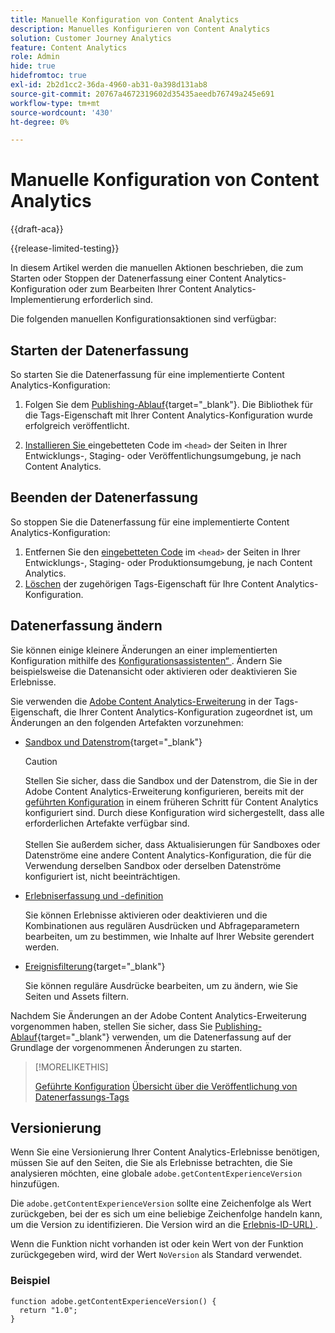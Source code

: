 ```yaml
---
title: Manuelle Konfiguration von Content Analytics
description: Manuelles Konfigurieren von Content Analytics
solution: Customer Journey Analytics
feature: Content Analytics
role: Admin
hide: true
hidefromtoc: true
exl-id: 2b2d1cc2-36da-4960-ab31-0a398d131ab8
source-git-commit: 20767a4672319602d35435aeedb76749a245e691
workflow-type: tm+mt
source-wordcount: '430'
ht-degree: 0%

---
```


# Manuelle Konfiguration von Content Analytics

{{draft-aca}}

{{release-limited-testing}}

In diesem Artikel werden die manuellen Aktionen beschrieben, die zum Starten oder Stoppen der Datenerfassung einer Content Analytics-Konfiguration oder zum Bearbeiten Ihrer Content Analytics-Implementierung erforderlich sind.

Die folgenden manuellen Konfigurationsaktionen sind verfügbar:

## Starten der Datenerfassung

So starten Sie die Datenerfassung für eine implementierte Content Analytics-Konfiguration:

1. Folgen Sie dem [Publishing-Ablauf](https://experienceleague.adobe.com/en/docs/experience-platform/tags/publish/overview){target="_blank"}. Die Bibliothek für die Tags-Eigenschaft mit Ihrer Content Analytics-Konfiguration wurde erfolgreich veröffentlicht.

1. [Installieren Sie ](https://experienceleague.adobe.com/en/docs/experience-platform/tags/publish/environments/environments#installation) eingebetteten Code im `<head>` der Seiten in Ihrer Entwicklungs-, Staging- oder Veröffentlichungsumgebung, je nach Content Analytics.


## Beenden der Datenerfassung

So stoppen Sie die Datenerfassung für eine implementierte Content Analytics-Konfiguration:

1. Entfernen Sie den [eingebetteten Code](https://experienceleague.adobe.com/en/docs/experience-platform/tags/publish/environments/environments) im `<head>` der Seiten in Ihrer Entwicklungs-, Staging- oder Produktionsumgebung, je nach Content Analytics.
1. [Löschen](https://experienceleague.adobe.com/en/docs/experience-platform/tags/publish/overview) der zugehörigen Tags-Eigenschaft für Ihre Content Analytics-Konfiguration.



## Datenerfassung ändern

Sie können einige kleinere Änderungen an einer implementierten Konfiguration mithilfe des [Konfigurationsassistenten“ ](guided.md). Ändern Sie beispielsweise die Datenansicht oder aktivieren oder deaktivieren Sie Erlebnisse.

Sie verwenden die [Adobe Content Analytics-Erweiterung](https://experienceleague.adobe.com/en/docs/experience-platform/tags/extensions/client/content-analytics/overview) in der Tags-Eigenschaft, die Ihrer Content Analytics-Konfiguration zugeordnet ist, um Änderungen an den folgenden Artefakten vorzunehmen:

* [Sandbox und Datenstrom](https://experienceleague.adobe.com/en/docs/experience-platform/tags/extensions/client/content-analytics/overview#configure-datastreams){target="_blank"}

  >[!CAUTION]
  >
  >Stellen Sie sicher, dass die Sandbox und der Datenstrom, die Sie in der Adobe Content Analytics-Erweiterung konfigurieren, bereits mit der [geführten Konfiguration](guided.md) in einem früheren Schritt für Content Analytics konfiguriert sind. Durch diese Konfiguration wird sichergestellt, dass alle erforderlichen Artefakte verfügbar sind.<br/><br/>Stellen Sie außerdem sicher, dass Aktualisierungen für Sandboxes oder Datenströme eine andere Content Analytics-Konfiguration, die für die Verwendung derselben Sandbox oder derselben Datenströme konfiguriert ist, nicht beeinträchtigen.
  >

* [Erlebniserfassung und -definition](https://experienceleague.adobe.com/en/docs/experience-platform/tags/extensions/client/content-analytics/overview?lang=en#configure-experience-capture-and-definition)

  Sie können Erlebnisse aktivieren oder deaktivieren und die Kombinationen aus regulären Ausdrücken und Abfrageparametern bearbeiten, um zu bestimmen, wie Inhalte auf Ihrer Website gerendert werden.

* [Ereignisfilterung](https://experienceleague.adobe.com/en/docs/experience-platform/tags/extensions/client/content-analytics/overview#configure-event-filtering){target="_blank"}

  Sie können reguläre Ausdrücke bearbeiten, um zu ändern, wie Sie Seiten und Assets filtern.


Nachdem Sie Änderungen an der Adobe Content Analytics-Erweiterung vorgenommen haben, stellen Sie sicher, dass Sie [Publishing-Ablauf](https://experienceleague.adobe.com/en/docs/experience-platform/tags/publish/overview){target="_blank"} verwenden, um die Datenerfassung auf der Grundlage der vorgenommenen Änderungen zu starten.



>[!MORELIKETHIS]
>
>[Geführte Konfiguration](guided.md)
>[Übersicht über die Veröffentlichung von Datenerfassungs-Tags](https://experienceleague.adobe.com/en/docs/experience-platform/tags/publish/overview)
>


## Versionierung

Wenn Sie eine Versionierung Ihrer Content Analytics-Erlebnisse benötigen, müssen Sie auf den Seiten, die Sie als Erlebnisse betrachten, die Sie analysieren möchten, eine globale `adobe.getContentExperienceVersion` hinzufügen.

Die `adobe.getContentExperienceVersion` sollte eine Zeichenfolge als Wert zurückgeben, bei der es sich um eine beliebige Zeichenfolge handeln kann, um die Version zu identifizieren. Die Version wird an die [Erlebnis-ID-URL) ](/help/content-analytics/report/components.md#experience-metadata).

Wenn die Funktion nicht vorhanden ist oder kein Wert von der Funktion zurückgegeben wird, wird der Wert `NoVersion` als Standard verwendet.

### Beispiel

```
function adobe.getContentExperienceVersion() {
  return "1.0";
}
```
